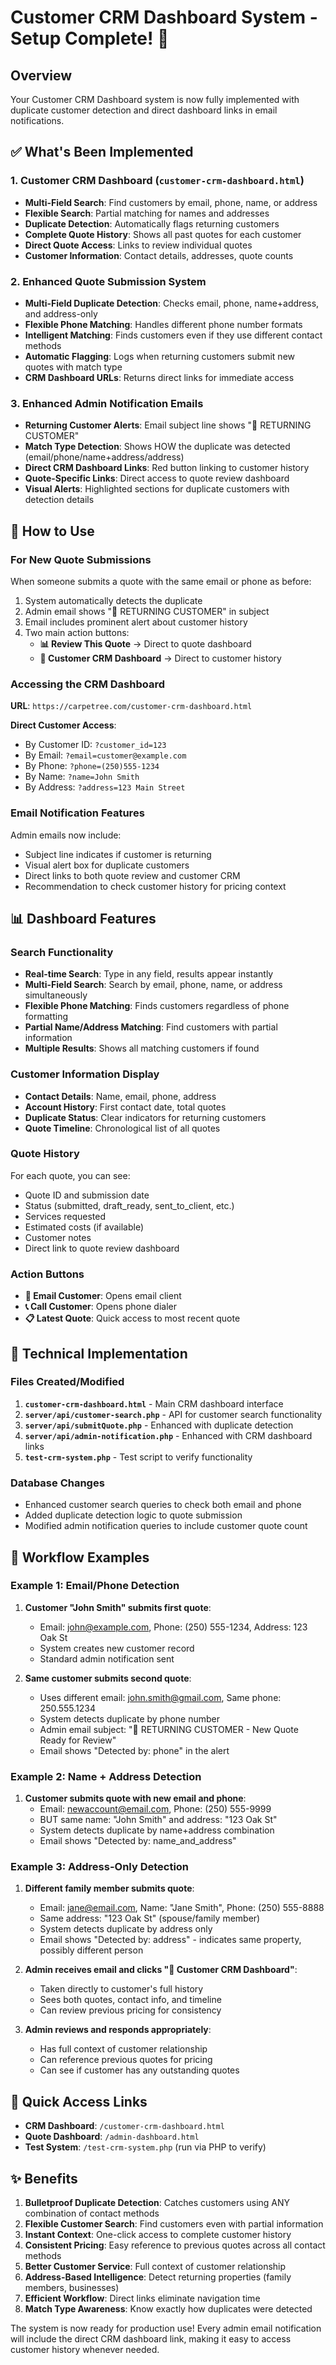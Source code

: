 # Customer CRM Dashboard System - Setup Complete! 🎉

## Overview
Your Customer CRM Dashboard system is now fully implemented with duplicate customer detection and direct dashboard links in email notifications.

## ✅ What's Been Implemented

### 1. Customer CRM Dashboard (`customer-crm-dashboard.html`)
- **Multi-Field Search**: Find customers by email, phone, name, or address
- **Flexible Search**: Partial matching for names and addresses
- **Duplicate Detection**: Automatically flags returning customers
- **Complete Quote History**: Shows all past quotes for each customer
- **Direct Quote Access**: Links to review individual quotes
- **Customer Information**: Contact details, addresses, quote counts

### 2. Enhanced Quote Submission System
- **Multi-Field Duplicate Detection**: Checks email, phone, name+address, and address-only
- **Flexible Phone Matching**: Handles different phone number formats
- **Intelligent Matching**: Finds customers even if they use different contact methods
- **Automatic Flagging**: Logs when returning customers submit new quotes with match type
- **CRM Dashboard URLs**: Returns direct links for immediate access

### 3. Enhanced Admin Notification Emails
- **Returning Customer Alerts**: Email subject line shows "🔄 RETURNING CUSTOMER"
- **Match Type Detection**: Shows HOW the duplicate was detected (email/phone/name+address/address)
- **Direct CRM Dashboard Links**: Red button linking to customer history
- **Quote-Specific Links**: Direct access to quote review dashboard
- **Visual Alerts**: Highlighted sections for duplicate customers with detection details

## 🚀 How to Use

### For New Quote Submissions
When someone submits a quote with the same email or phone as before:
1. System automatically detects the duplicate
2. Admin email shows "🔄 RETURNING CUSTOMER" in subject
3. Email includes prominent alert about customer history
4. Two main action buttons:
   - **📊 Review This Quote** → Direct to quote dashboard
   - **👥 Customer CRM Dashboard** → Direct to customer history

### Accessing the CRM Dashboard
**URL**: `https://carpetree.com/customer-crm-dashboard.html`

**Direct Customer Access**:
- By Customer ID: `?customer_id=123`
- By Email: `?email=customer@example.com`
- By Phone: `?phone=(250)555-1234`
- By Name: `?name=John Smith`
- By Address: `?address=123 Main Street`

### Email Notification Features
Admin emails now include:
- Subject line indicates if customer is returning
- Visual alert box for duplicate customers
- Direct links to both quote review and customer CRM
- Recommendation to check customer history for pricing context

## 📊 Dashboard Features

### Search Functionality
- **Real-time Search**: Type in any field, results appear instantly
- **Multi-Field Search**: Search by email, phone, name, or address simultaneously
- **Flexible Phone Matching**: Finds customers regardless of phone formatting
- **Partial Name/Address Matching**: Find customers with partial information
- **Multiple Results**: Shows all matching customers if found

### Customer Information Display
- **Contact Details**: Name, email, phone, address
- **Account History**: First contact date, total quotes
- **Duplicate Status**: Clear indicators for returning customers
- **Quote Timeline**: Chronological list of all quotes

### Quote History
For each quote, you can see:
- Quote ID and submission date
- Status (submitted, draft_ready, sent_to_client, etc.)
- Services requested
- Estimated costs (if available)
- Customer notes
- Direct link to quote review dashboard

### Action Buttons
- **📧 Email Customer**: Opens email client
- **📞 Call Customer**: Opens phone dialer
- **📋 Latest Quote**: Quick access to most recent quote

## 🔧 Technical Implementation

### Files Created/Modified
1. **`customer-crm-dashboard.html`** - Main CRM dashboard interface
2. **`server/api/customer-search.php`** - API for customer search functionality
3. **`server/api/submitQuote.php`** - Enhanced with duplicate detection
4. **`server/api/admin-notification.php`** - Enhanced with CRM dashboard links
5. **`test-crm-system.php`** - Test script to verify functionality

### Database Changes
- Enhanced customer search queries to check both email and phone
- Added duplicate detection logic to quote submission
- Modified admin notification queries to include customer quote count

## 🎯 Workflow Examples

### Example 1: Email/Phone Detection
1. **Customer "John Smith" submits first quote**:
   - Email: john@example.com, Phone: (250) 555-1234, Address: 123 Oak St
   - System creates new customer record
   - Standard admin notification sent

2. **Same customer submits second quote**:
   - Uses different email: john.smith@gmail.com, Same phone: 250.555.1234
   - System detects duplicate by phone number
   - Admin email subject: "🔄 RETURNING CUSTOMER - New Quote Ready for Review"
   - Email shows "Detected by: phone" in the alert

### Example 2: Name + Address Detection
1. **Customer submits quote with new email and phone**:
   - Email: newaccount@email.com, Phone: (250) 555-9999
   - BUT same name: "John Smith" and address: "123 Oak St"
   - System detects duplicate by name+address combination
   - Email shows "Detected by: name_and_address"

### Example 3: Address-Only Detection
1. **Different family member submits quote**:
   - Email: jane@email.com, Name: "Jane Smith", Phone: (250) 555-8888
   - Same address: "123 Oak St" (spouse/family member)
   - System detects duplicate by address only
   - Email shows "Detected by: address" - indicates same property, possibly different person

3. **Admin receives email and clicks "👥 Customer CRM Dashboard"**:
   - Taken directly to customer's full history
   - Sees both quotes, contact info, and timeline
   - Can review previous pricing for consistency

4. **Admin reviews and responds appropriately**:
   - Has full context of customer relationship
   - Can reference previous quotes for pricing
   - Can see if customer has any outstanding quotes

## 🔗 Quick Access Links

- **CRM Dashboard**: `/customer-crm-dashboard.html`
- **Quote Dashboard**: `/admin-dashboard.html`
- **Test System**: `/test-crm-system.php` (run via PHP to verify)

## ✨ Benefits

1. **Bulletproof Duplicate Detection**: Catches customers using ANY combination of contact methods
2. **Flexible Customer Search**: Find customers even with partial information
3. **Instant Context**: One-click access to complete customer history
4. **Consistent Pricing**: Easy reference to previous quotes across all contact methods
5. **Better Customer Service**: Full context of customer relationship
6. **Address-Based Intelligence**: Detect returning properties (family members, businesses)
7. **Efficient Workflow**: Direct links eliminate navigation time
8. **Match Type Awareness**: Know exactly how duplicates were detected

The system is now ready for production use! Every admin email notification will include the direct CRM dashboard link, making it easy to access customer history whenever needed. 